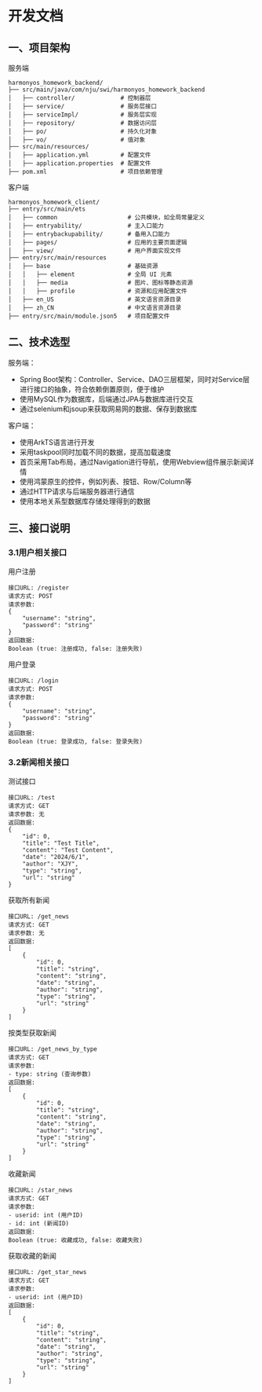 # 开发文档

## 一、项目架构

服务端

```
harmonyos_homework_backend/
├── src/main/java/com/nju/swi/harmonyos_homework_backend
│   ├── controller/             # 控制器层
│   ├── service/                # 服务层接口
│   ├── serviceImpl/            # 服务层实现
│   ├── repository/             # 数据访问层
│   ├── po/                     # 持久化对象
│   ├── vo/                     # 值对象
├── src/main/resources/
│   ├── application.yml         # 配置文件
│   ├── application.properties  # 配置文件
├── pom.xml                     # 项目依赖管理

```

客户端

```
harmonyos_homework_client/
├── entry/src/main/ets
│   ├── common                    # 公共模块，如全局常量定义
│   ├── entryability/             # 主入口能力
│   ├── entrybackupability/       # 备用入口能力
│   ├── pages/                    # 应用的主要页面逻辑
│   ├── view/                     # 用户界面实现文件
├── entry/src/main/resources
│   ├── base                      # 基础资源
│   │   ├── element               # 全局 UI 元素
│   │   ├── media                 # 图片、图标等静态资源
│   │   ├── profile               # 资源和应用配置文件
│   ├── en_US                     # 英文语言资源目录
│   ├── zh_CN                     # 中文语言资源目录
├── entry/src/main/module.json5   # 项目配置文件

```

## 二、技术选型

服务端：

* Spring Boot架构：Controller、Service、DAO三层框架，同时对Service层进行接口的抽象，符合依赖倒置原则，便于维护
* 使用MySQL作为数据库，后端通过JPA与数据库进行交互
* 通过selenium和jsoup来获取网易网的数据、保存到数据库

客户端：

* 使用ArkTS语言进行开发
* 采用taskpool同时加载不同的数据，提高加载速度
* 首页采用Tab布局，通过Navigation进行导航，使用Webview组件展示新闻详情
* 使用鸿蒙原生的控件，例如列表、按钮、Row/Column等
* 通过HTTP请求与后端服务器进行通信
* 使用本地关系型数据库存储处理得到的数据

## 三、接口说明

### 3.1用户相关接口

用户注册

```
接口URL: /register
请求方式: POST
请求参数: 
{
    "username": "string",
    "password": "string"
}
返回数据: 
Boolean (true: 注册成功, false: 注册失败)
```

用户登录

```
接口URL: /login
请求方式: POST
请求参数: 
{
    "username": "string",
    "password": "string"
}
返回数据: 
Boolean (true: 登录成功, false: 登录失败)
```

### 3.2新闻相关接口

测试接口

```
接口URL: /test
请求方式: GET
请求参数: 无
返回数据: 
{
    "id": 0,
    "title": "Test Title",
    "content": "Test Content",
    "date": "2024/6/1",
    "author": "XJY",
    "type": "string",
    "url": "string"
}
```

获取所有新闻

```
接口URL: /get_news
请求方式: GET
请求参数: 无
返回数据: 
[
    {
        "id": 0,
        "title": "string",
        "content": "string",
        "date": "string",
        "author": "string",
        "type": "string",
        "url": "string"
    }
]
```

按类型获取新闻

```
接口URL: /get_news_by_type
请求方式: GET
请求参数: 
- type: string (查询参数)
返回数据: 
[
    {
        "id": 0,
        "title": "string",
        "content": "string",
        "date": "string",
        "author": "string",
        "type": "string",
        "url": "string"
    }
]
```

收藏新闻

```
接口URL: /star_news
请求方式: GET
请求参数: 
- userid: int (用户ID)
- id: int (新闻ID)
返回数据: 
Boolean (true: 收藏成功, false: 收藏失败)
```

获取收藏的新闻

```
接口URL: /get_star_news
请求方式: GET
请求参数: 
- userid: int (用户ID)
返回数据: 
[
    {
        "id": 0,
        "title": "string",
        "content": "string",
        "date": "string",
        "author": "string",
        "type": "string",
        "url": "string"
    }
]
```
